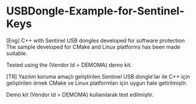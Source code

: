 # USBDongle-Example-for-Sentinel-Keys

[Eng]
C++ with Sentinel USB dongles developed for software protection
The sample developed for CMake and Linux platforms has been made suitable.

Tested using the (Vendor Id = DEMOMA) demo kit.

[TR]
Yazılım koruma amaçlı geliştirilen Sentinel USB dongle'lar ile C++ 
için geliştirilen örnek CMake ve Linux platformları için uygun hale getirilmiştir.

Demo kit (Vendor Id = DEMOMA) kullanılarak test edilmiştir.